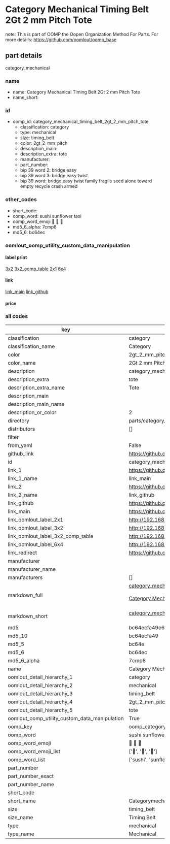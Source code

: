 # Category Mechanical Timing Belt 2Gt 2 mm Pitch Tote  

note: This is part of OOMP the Oopen Organization Method For Parts. For more details: https://github.com/oomlout/oomp_base

##  part details
  



category_mechanical



### name
* name: Category Mechanical Timing Belt 2Gt 2 mm Pitch Tote
* name_short: 
### id
* oomp_id: category_mechanical_timing_belt_2gt_2_mm_pitch_tote
  * classification: category
  * type: mechanical
  * size: timing_belt
  * color: 2gt_2_mm_pitch
  * description_main: 
  * description_extra: tote
  * manufacturer: 
  * part_number: 
  * bip 39 word 2: bridge easy
  * bip 39 word 3: bridge easy twist
  * bip 39 word: bridge easy twist family fragile seed alone toward empty recycle crash armed

### other_codes
* short_code: 
* oomp_word: sushi sunflower taxi
* oomp_word_emoji :sushi: :sunflower: :taxi:
* md5_6_alpha: 7cmp8
* md5_6: bc64ec






### oomlout_oomp_utility_custom_data_manipulation
#### label print
[3x2](http://192.168.1.245:1112/?label=oomp%207cmp8)
[3x2_oomp_table](http://192.168.1.108:1112/?label=oomp%207cmp8)
[2x1](http://192.168.1.242:1112/?label=oomp%207cmp8)
[6x4](http://192.168.1.55:1112/?label=oomp%207cmp8)    

#### link

[link_main](https://github.com/oomlout/oomlout_oomp_version_1_messy/tree/main/parts/category_mechanical_timing_belt_2gt_2_mm_pitch_tote) [link_github](https://github.com/oomlout/oomlout_oomp_version_1_messy/tree/main/parts/category_mechanical_timing_belt_2gt_2_mm_pitch_tote)                             

#### price







### all codes 
| key | value |  
| --- | --- |  
| classification | category |  
| classification_name | Category |  
| color | 2gt_2_mm_pitch |  
| color_name | 2Gt 2 mm Pitch |  
| description | category_mechanical |  
| description_extra | tote |  
| description_extra_name | Tote |  
| description_main |  |  
| description_main_name |  |  
| description_or_color | 2  |  
| directory | parts/category_mechanical_timing_belt_2gt_2_mm_pitch_tote |  
| distributors | [] |  
| filter |  |  
| from_yaml | False |  
| github_link | https://github.com/oomlout/oomlout_oomp_part_src/tree/main/parts/category_mechanical_timing_belt_2gt_2_mm_pitch_tote |  
| id | category_mechanical_timing_belt_2gt_2_mm_pitch_tote |  
| link_1 | https://github.com/oomlout/oomlout_oomp_version_1_messy/tree/main/parts/category_mechanical_timing_belt_2gt_2_mm_pitch_tote |  
| link_1_name | link_main |  
| link_2 | https://github.com/oomlout/oomlout_oomp_version_1_messy/tree/main/parts/category_mechanical_timing_belt_2gt_2_mm_pitch_tote |  
| link_2_name | link_github |  
| link_github | https://github.com/oomlout/oomlout_oomp_version_1_messy/tree/main/parts/category_mechanical_timing_belt_2gt_2_mm_pitch_tote |  
| link_main | https://github.com/oomlout/oomlout_oomp_version_1_messy/tree/main/parts/category_mechanical_timing_belt_2gt_2_mm_pitch_tote |  
| link_oomlout_label_2x1 | http://192.168.1.242:1112/?label=oomp%207cmp8 |  
| link_oomlout_label_3x2 | http://192.168.1.245:1112/?label=oomp%207cmp8 |  
| link_oomlout_label_3x2_oomp_table | http://192.168.1.108:1112/?label=oomp%207cmp8 |  
| link_oomlout_label_6x4 | http://192.168.1.55:1112/?label=oomp%207cmp8 |  
| link_redirect | https://github.com/oomlout/oomlout_oomp_version_1_messy/tree/main/parts/category_mechanical_timing_belt_2gt_2_mm_pitch_tote |  
| manufacturer |  |  
| manufacturer_name |  |  
| manufacturers | [] |  
| markdown_full | [category_mechanical_timing_belt_2gt_2_mm_pitch_tote](none)<br>[](none)<br>[Category Mechanical Timing Belt 2Gt 2 Mm Pitch Tote](none)<br><br> |  
| markdown_short | [category_mechanical_timing_belt_2gt_2_mm_pitch_tote](none)<br><br> |  
| md5 | bc64ecfa49e600df0bae3529d71170de |  
| md5_10 | bc64ecfa49 |  
| md5_5 | bc64e |  
| md5_6 | bc64ec |  
| md5_6_alpha | 7cmp8 |  
| name | Category Mechanical Timing Belt 2Gt 2 mm Pitch Tote |  
| oomlout_detail_hierarchy_1 | category |  
| oomlout_detail_hierarchy_2 | mechanical |  
| oomlout_detail_hierarchy_3 | timing_belt |  
| oomlout_detail_hierarchy_4 | 2gt_2_mm_pitch |  
| oomlout_detail_hierarchy_5 | tote |  
| oomlout_oomp_utility_custom_data_manipulation | True |  
| oomp_key | oomp_category_mechanical_timing_belt_2gt_2_mm_pitch_tote |  
| oomp_word | sushi sunflower taxi |  
| oomp_word_emoji | :sushi: :sunflower: :taxi: |  
| oomp_word_emoji_list | [':sushi:', ':sunflower:', ':taxi:'] |  
| oomp_word_list | ['sushi', 'sunflower', 'taxi'] |  
| part_number |  |  
| part_number_exact |  |  
| part_number_name |  |  
| short_code |  |  
| short_name | Categorymechanical |  
| size | timing_belt |  
| size_name | Timing Belt |  
| type | mechanical |  
| type_name | Mechanical |  
